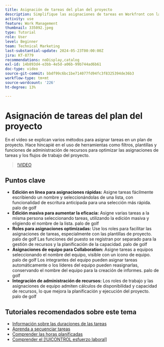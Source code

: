 ```yaml
---
title: Asignación de tareas del plan del proyecto
description: Simplifique las asignaciones de tareas en Workfront con la edición en línea, la edición masiva, los roles para la administración de recursos, las asignaciones de equipo para la colaboración y los cálculos de capacidad de recursos para una planificación de proyecto eficiente.
activity: use
feature: Work Management
thumbnail: 335092.jpeg
type: Tutorial
role: User
level: Beginner
team: Technical Marketing
last-substantial-update: 2024-05-23T00:00:00Z
jira: KT-8779
recommendations: noDisplay,catalog
exl-id: 14b893d4-e3bb-4e5d-a06b-99b744ad6b61
doc-type: video
source-git-commit: bbdf99c6bc1be714077fd94fc3f8325394de36b3
workflow-type: tm+mt
source-wordcount: '226'
ht-degree: 13%

---
```


# Asignación de tareas del plan del proyecto

En el vídeo se explican varios métodos para asignar tareas en un plan de proyecto. Hace hincapié en el uso de herramientas como filtros, plantillas y funciones de administración de recursos para optimizar las asignaciones de tareas y los flujos de trabajo del proyecto.


>[!VIDEO](https://video.tv.adobe.com/v/3445739/?quality=12&learn=on&enablevpops=1&captions=spa)

## Puntos clave

* **Edición en línea para asignaciones rápidas:** Asigne tareas fácilmente escribiendo un nombre y seleccionándolas de una lista, con funcionalidad de escritura anticipada para una selección más rápida. palo de golf
* **Edición masiva para aumentar la eficacia:** Asigne varias tareas a la misma persona seleccionando tareas, utilizando la edición masiva y eligiendo el nombre de la lista. palo de golf
* **Roles para asignaciones optimizadas:** Use los roles para facilitar las asignaciones de tareas, especialmente con las plantillas de proyecto. palo de golf Las funciones del puesto se registran por separado para la gestión de recursos y la planificación de la capacidad. palo de golf
* **Asignaciones de equipo para Collaboration:** Asigne tareas a equipos seleccionando el nombre del equipo, visible con un icono de equipo. palo de golf Los integrantes del equipo pueden asignar tareas automáticamente o los líderes del equipo pueden reasignarlas, conservando el nombre del equipo para la creación de informes. palo de golf
* **Integración de administración de recursos:** Los roles de trabajo y las asignaciones de equipo admiten cálculos de disponibilidad y capacidad de recursos, lo que mejora la planificación y ejecución del proyecto. palo de golf


## Tutoriales recomendados sobre este tema

* [Información sobre las duraciones de las tareas](/help/manage-work/tasks/understand-task-durations.md)
* [Aprenda a secuenciar tareas](/help/manage-work/tasks/learn-to-sequence-tasks.md)
* [Comprender las horas planificadas](/help/manage-work/tasks/understand-planned-hours.md)
* [Comprender el [!UICONTROL esfuerzo laboral]](/help/manage-work/tasks/understand-work-effort.md)

